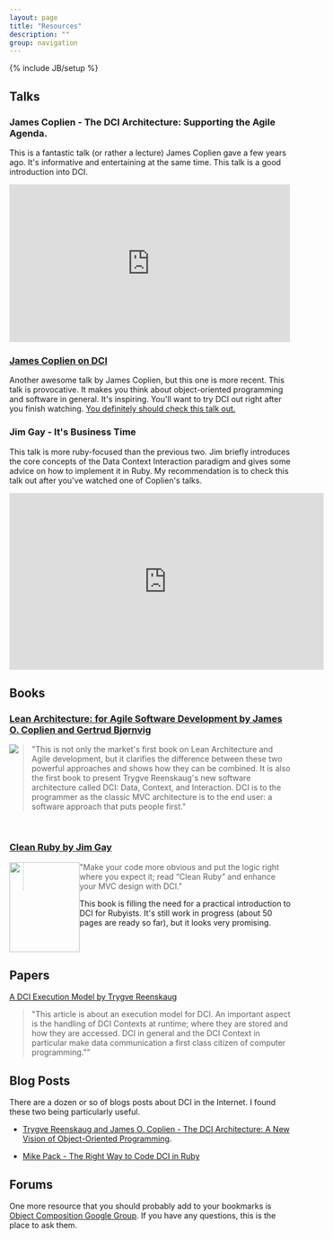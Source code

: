 ```yaml
---
layout: page
title: "Resources"
description: ""
group: navigation
---
```

{% include JB/setup %}

## Talks

### James Coplien - The DCI Architecture: Supporting the Agile Agenda.

This is a fantastic talk (or rather a lecture) James Coplien gave a few years ago. It's informative and entertaining at the same time. This talk is a good introduction into DCI. 

<iframe src="http://player.vimeo.com/video/8235574" width="500" height="281" frameborder="0" webkitAllowFullScreen="true" mozallowfullscreen="true" allowFullScreen="true">  </iframe>

### [James Coplien on DCI](http://www.tele-task.de/archive/lecture/overview/6269/)

Another awesome talk by James Coplien, but this one is more recent. This talk is provocative. It makes you think about object-oriented programming and software in general. It's inspiring. You'll want to try DCI out right after you finish watching. [You definitely should check this talk out.](http://www.tele-task.de/archive/lecture/overview/6269/)

### Jim Gay - It's Business Time 

This talk is more ruby-focused than the previous two. Jim briefly introduces the core concepts of the Data Context Interaction paradigm and gives some advice on how to implement it in Ruby. My recommendation is to check this talk out after you've watched one of Coplien's talks.

<iframe width="560" height="315" src="http://www.youtube.com/embed/lhFSc0dWsto" frameborder="0" allowfullscreen="true">  </iframe>

## Books

### [Lean Architecture: for Agile Software Development by James O. Coplien and Gertrud Bjørnvig](http://leansoftwarearchitecture.com)

<img src="http://www.leansoftwarearchitecture.com/_/rsrc/1277408622060/home/leanarchitecturefrontcover.jpg?height=150&amp;width=121" style="float:left;"/>

<blockquote>"This is not only the market's first book on Lean Architecture and Agile development, but it clarifies the difference between these two powerful approaches and shows how they can be combined. It is also the first book to present Trygve Reenskaug's new software architecture called DCI: Data, Context, and Interaction. DCI is to the programmer as the classic MVC architecture is to the end user: a software approach that puts people first."
</blockquote>

<br style="clear:both;"/>

### [Clean Ruby by Jim Gay](http://clean-ruby.com)

<img src="http://s3.amazonaws.com/solarhost/21/assets/58/book-shadow.png" style="float:left; height:160px; width:125px;"/>
<blockquote>"Make your code more obvious and put the logic right where you expect it; read “Clean Ruby” and enhance your MVC design with DCI."
</blockquote>
This book is filling the need for a practical introduction to DCI for Rubyists. It's still work in progress (about 50 pages are ready so far), but it looks very promising.

<br style="clear:both;"/>

## Papers

[A DCI Execution Model by Trygve Reenskaug](http://heim.ifi.uio.no/~trygver/2010/DCIExecutionModel.pdf)
<blockquote>"This article is about an execution model for DCI. An important aspect is the handling of DCI Contexts at runtime; where they are stored and how they are accessed. DCI in general and the DCI Context in particular make data communication a first class citizen of computer programming.""
</blockquote>

## Blog Posts

There are a dozen or so of blogs posts about DCI in the Internet. I found these two being particularly useful.

* [Trygve Reenskaug and James O. Coplien - The DCI Architecture: A New Vision of Object-Oriented Programming](http://www.artima.com/articles/dci_vision.html). 

* [Mike Pack - The Right Way to Code DCI in Ruby](http://mikepackdev.com/blog_posts/24-the-right-way-to-code-dci-in-ruby) 


## Forums

One more resource that you should probably add to your bookmarks is [Object Composition Google Group](https://groups.google.com/forum/#!forum/object-composition). If you have any questions, this is the place to ask them.

